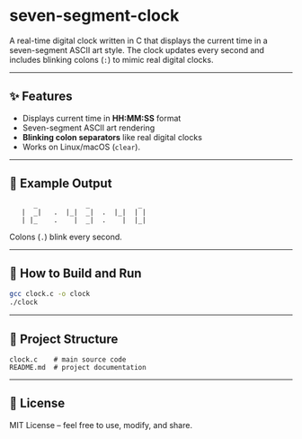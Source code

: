 # seven-segment-clock

A real-time digital clock written in C that displays the current time in a seven-segment ASCII art style.
The clock updates every second and includes blinking colons (`:`) to mimic real digital clocks.

---

## ✨ Features

* Displays current time in **HH:MM:SS** format
* Seven-segment ASCII art rendering
* **Blinking colon separators** like real digital clocks
* Works on Linux/macOS (`clear`).
  
---

## 📸 Example Output

```
      _            _            _
   |  _|   .  |_|  _|  .  |_|  | |
   | |_    .    |  _|  .    |  |_|
```

Colons (`.`) blink every second.

---

## 🔧 How to Build and Run

```bash
gcc clock.c -o clock
./clock
```
---

## 📂 Project Structure

```
clock.c    # main source code
README.md  # project documentation
```

---

## 📝 License

MIT License – feel free to use, modify, and share.
